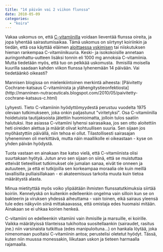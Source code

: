```yaml
---
title: "14 päivän vai 2 viikon flunssa"
date: 2010-05-09
categories: 
  - "koira"
---
```


Vakaa uskomus on, että [C-vitamiinilla](https://www.katiska.eu/tieto/c-vitamiini/c-vitamiini/) voidaan lieventää flunssa oireita, ja jopa lyhentää sairastumisaikaa. Tämä uskomus on siirtynyt koiriinkin ja tiedän, että osa käyttää eläimen [aloittaessa yskimisen](https://www.katiska.eu/tieto/koiran-terveys-yleinen/kennelyska/) tai niiskutuksen hieman rankempaa C-vitamiinikuuria. Keski- ja isokokoisille annetaan auringonhattu-uutteen lisäksi tonnin eli 1000 mg annoksia C-vitamiinia. Mutta tiedetään myös, että tuo on pelkkää uskomusta.  Ihmisillä moisella kuurilla saadaan kahden viikon flunssa lyhenemään 14 päivään. Vai tiedetäänkö oikeasti?

<!--more-->Mannisen blogissa on mielenkiintoinen merkintä aiheesta: [Päivitetty Cochrane-katsaus C-vitamiinista ja ylähengitystieonfektiosta](http://manninen-nutraceuticals.blogspot.com/2010/05/paivitetty-cochrane-katsaus-c.html)

Lyhyesti. Tieto C-vitamiinin hyödyttömyydestä perustuu vuodelta 1975 olevaan tutkimukseen, joka onkin paljastunut "viritetyksi". Osa C-vitamiinilla hoidetuista tautijaksoista jätettiin huomioimatta, jolloin tulos saatiin halutuksi. Itse asiassa C-vitamiini lyhensi sairasaikaa, jos sen otto aloitettiin heti oireiden alettua ja määrät olivat kohtuullisen suuria. Sen sijaan jos myöhästyttiin päivällä, niin tehoa ei ollut. Tilastollisesti sairasajan lyheneminen oli merkittävä, mutta näin maallikolle ei oikeastaan - kyse on yhden päivän hyödystä.

Tuota vastaan en ainakaan itse katso vielä, että C-vitamiinista olisi suurtakaan hyötyä. Jutun arvo sen sijaan on siinä, että se muistuttaa etteivät tieteelliset tutkimukset ole jumalan sanaa, eivät tie onneen ja autuuteen, ja että ei tutkijoilla sen korkeampaa moraalia ole kuin meillä tavallisilla pulliaisillakaan - ei akateemisuus tarkoita muuta kuin tietoa määrätystä alasta.

Minua mietityttää myös voiko ylipäätään ihmisten flunssatutkimuksia siirtää koiriin. Kennelyskä on kuitenkin edelleenkin ongelma vain silloin kun se on bakteerin ja viruksen yhdessä aiheuttama - vain toinen, eikä sairaus yleensä tule edes näkyviin siinä mittakaavassa, että omistaja edes huomaisi mitään. Ainakaan se ei uhkaa koirien henkeä.

C-vitamiini on edelleenkin vitamiini vain ihmisille ja marsuille, ei koirille. Vaikka määrätyissä tilanteissa tukihoitoa suositellaankin (sairaudet, rasitus jne.) niin varsinaista tutkittua (edes manipuloituna...) on hankala löytää, joka nimenomaan puoltaisi C-vitamiinin antoa; perustelisi oletetut hyödyt. Tässä, kuten niin muussa monessakin, liikutaan uskon ja tieteen harmaalla rajamaalla.
